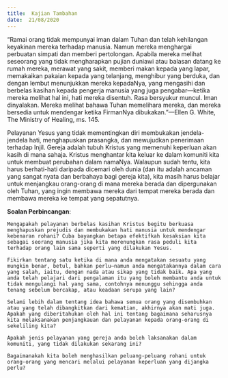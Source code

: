 ```yaml
---
title:  Kajian Tambahan
date:  21/08/2020
---
```


“Ramai orang tidak mempunyai iman dalam Tuhan dan telah kehilangan keyakinan mereka terhadap manusia. Namun mereka menghargai perbuatan simpati dan memberi pertolongan. Apabila mereka melihat seseorang yang tidak mengharapkan pujian duniawi atau balasan datang ke rumah mereka, merawat yang sakit, memberi makan kepada yang lapar, memakaikan pakaian kepada yang telanjang, menghibur yang berduka, dan dengan lembut menunjukkan mereka kepadaNya, yang mengasihi dan berbelas kasihan kepada pengerja manusia yang juga pengabar—ketika mereka melihat hal ini, hati mereka disentuh. Rasa bersyukur muncul. Iman dinyalakan. Mereka melihat bahawa Tuhan memelihara mereka, dan mereka bersedia untuk mendengar ketika FirmanNya dibukakan.”—Ellen G. White, The Ministry of Healing, ms. 145.

Pelayanan Yesus yang tidak mementingkan diri membukakan jendela-jendela hati, menghapuskan prasangka, dan mewujudkan penerimaan terhadap Injil. Gereja adalah tubuh Kristus yang memenuhi keperluan akan kasih di mana sahaja. Kristus menghantar kita keluar ke dalam komuniti kita untuk membuat perubahan dalam namaNya. Walaupun sudah tentu, kita harus berhati-hati daripada dicemari oleh dunia (dan itu adalah ancaman yang sangat nyata dan berbahaya bagi gereja kita), kita masih harus belajar untuk menjangkau orang-orang di mana mereka berada dan dipergunakan oleh Tuhan, yang ingin membawa mereka dari tempat mereka berada dan membawa mereka ke tempat yang sepatutnya.

**Soalan Perbincangan**:

`Mengapakah pelayanan berbelas kasihan Kristus begitu berkuasa menghapuskan prejudis dan membukakan hati manusia untuk mendengar kebenaran rohani? Cuba bayangkan betapa efektifkah kesaksian kita sebagai seorang manusia jika kita merenungkan rasa peduli kita terhadap orang lain sama seperti yang dilakukan Yesus.`

`Fikirkan tentang satu ketika di mana anda mengatakan sesuatu yang mungkin benar, betul, bahkan perlu—namun anda mengatakannya dalam cara yang salah, iaitu, dengan nada atau sikap yang tidak baik. Apa yang anda telah pelajari dari pengalaman itu yang boleh membantu anda untuk tidak mengulangi hal yang sama, contohnya menunggu sehingga anda tenang sebelum bercakap, atau keadaan serupa yang lain?`

`Selami lebih dalam tentang idea bahawa semua orang yang disembuhkan atau yang telah dibangkitkan dari kematian, akhirnya akan mati juga. Apakah yang diberitahukan oleh hal ini tentang bagaimana seharusnya kita melaksanakan penjangkauan dan pelayanan kepada orang-orang di sekeliling kita?`

`Apakah jenis pelayanan yang gereja anda boleh laksanakan dalam komuniti, yang tidak dilakukan sekarang ini?`

`Bagaimanakah kita boleh menghasilkan peluang-peluang rohani untuk orang-orang yang mencari melalui pelayanan keperluan yang dijangka perlu?`